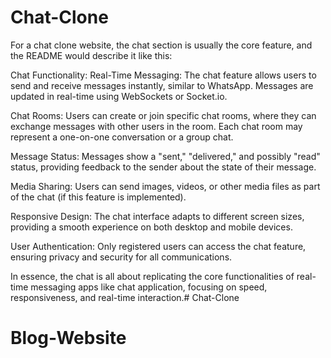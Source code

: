 # Chat-Clone
For a chat clone website, the chat section is usually the core feature, and the README would describe it like this:

Chat Functionality:
Real-Time Messaging: The chat feature allows users to send and receive messages instantly, similar to WhatsApp. Messages are updated in real-time using WebSockets or Socket.io.

Chat Rooms: Users can create or join specific chat rooms, where they can exchange messages with other users in the room. Each chat room may represent a one-on-one conversation or a group chat.

Message Status: Messages show a "sent," "delivered," and possibly "read" status, providing feedback to the sender about the state of their message.

Media Sharing: Users can send images, videos, or other media files as part of the chat (if this feature is implemented).

Responsive Design: The chat interface adapts to different screen sizes, providing a smooth experience on both desktop and mobile devices.

User Authentication: Only registered users can access the chat feature, ensuring privacy and security for all communications.

In essence, the chat is all about replicating the core functionalities of real-time messaging apps like chat application, focusing on speed, responsiveness, and real-time interaction.# Chat-Clone
# Blog-Website
